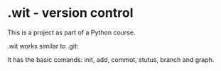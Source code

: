 # .wit - version control 
This is a project as part of a Python course.

.wit works similar to .git:

It has the basic comands: init, add, commot, stutus, branch and graph.
 
